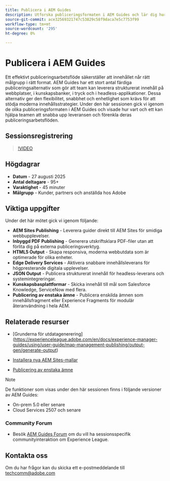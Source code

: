 ```yaml
---
title: Publicera i AEM Guides
description: Utforska publiceringsformaten i AEM Guides och lär dig hur du kan leverera innehåll i flera kanaler, som AEM Sites, PDF, HTML5, Edge Delivery Services, JSON med flera.
source-git-commit: ace32569321747c53829c58f9daca7e5c7753f99
workflow-type: tm+mt
source-wordcount: '295'
ht-degree: 0%

---
```


# Publicera i AEM Guides

Ett effektivt publiceringsarbetsflöde säkerställer att innehållet når rätt målgrupp i rätt format. AEM Guides har ett stort antal färdiga publiceringsalternativ som gör att team kan leverera strukturerat innehåll på webbplatser, i kunskapsbanker, i tryck och i headless-applikationer. Dessa alternativ ger den flexibilitet, snabbhet och enhetlighet som krävs för att stödja moderna innehållsstrategier.
Under den här sessionen gick vi igenom de olika publiceringsformaten i AEM Guides och visade hur vart och ett kan hjälpa teamen att snabba upp leveransen och förenkla deras publiceringsarbetsflöden.


## Sessionsregistrering

>[!VIDEO](https://video.tv.adobe.com/v/3472888/?quality=12&learn=on)

## Högdagrar

- **Datum** - 27 augusti 2025
- **Antal deltagare** - 95+
- **Varaktighet** - 45 minuter
- **Målgrupp** - Kunder, partners och anställda hos Adobe

## Viktiga uppgifter

Under det här mötet gick vi igenom följande:
- **AEM Sites Publishing** - Leverera guider direkt till AEM Sites för smidiga webbupplevelser.
- **Inbyggd PDF Publishing** - Generera utskriftsklara PDF-filer utan att förlita dig på externa publiceringsverktyg.
- **HTML5 Output** - Skapa responsiva, moderna webbutdata som är optimerade för olika enheter.
- **Edge Delivery Services** - Aktivera snabbare innehållsleverans för högpresterande digitala upplevelser.
- **JSON Output** - Publicera strukturerat innehåll för headless-leverans och systemintegreringar.
- **Kunskapsbasplattformar** - Skicka innehåll till mål som Salesforce Knowledge, ServiceNow med flera.
- **Publicering av enstaka ämne** - Publicera enskilda ämnen som innehållsfragment eller Experience Fragments för modulär återanvändning i hela AEM.


## Relaterade resurser

- [Grunderna för utdatagenerering] (https://experienceleague.adobe.com/en/docs/experience-manager-guides/using/user-guide/map-management-publishing/output-gen/generate-output)

- [Installera nya AEM Sites-mallar](https://experienceleague.adobe.com/en/docs/experience-manager-guides/using/knowledge-base/kb-articles/publishing/aem-site-templates/download-install-aem-sites-templates-cs-kb)

- [Publicering av enstaka ämne](https://experienceleague.adobe.com/en/docs/experience-manager-guides/using/user-guide/map-management-publishing/output-gen/generate-output/single-topic-publishing/publish-content-fragment.html)



>[!NOTE]
>
> De funktioner som visas under den här sessionen finns i följande versioner av AEM Guides:
> - On-prem 5.0 eller senare
> - Cloud Services 2507 och senare


### Community Forum

- Besök [AEM Guides Forum](https://experienceleaguecommunities.adobe.com/t5/experience-manager-guides/bd-p/xml-documentation-discussions) om du vill ha sessionsspecifik communityinteraktion om Experience League.


## Kontakta oss

Om du har frågor kan du skicka ett e-postmeddelande till <techcomm@adobe.com>
